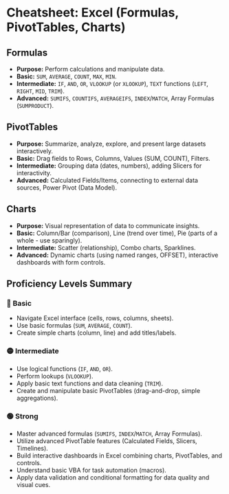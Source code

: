 # Cheatsheet: Excel (Formulas, PivotTables, Charts)

## Formulas
*   **Purpose:** Perform calculations and manipulate data.
*   **Basic:** `SUM`, `AVERAGE`, `COUNT`, `MAX`, `MIN`.
*   **Intermediate:** `IF`, `AND`, `OR`, `VLOOKUP` (or `XLOOKUP`), `TEXT` functions (`LEFT`, `RIGHT`, `MID`, `TRIM`).
*   **Advanced:** `SUMIFS`, `COUNTIFS`, `AVERAGEIFS`, `INDEX`/`MATCH`, Array Formulas (`SUMPRODUCT`).

## PivotTables
*   **Purpose:** Summarize, analyze, explore, and present large datasets interactively.
*   **Basic:** Drag fields to Rows, Columns, Values (SUM, COUNT), Filters.
*   **Intermediate:** Grouping data (dates, numbers), adding Slicers for interactivity.
*   **Advanced:** Calculated Fields/Items, connecting to external data sources, Power Pivot (Data Model).

## Charts
*   **Purpose:** Visual representation of data to communicate insights.
*   **Basic:** Column/Bar (comparison), Line (trend over time), Pie (parts of a whole - use sparingly).
*   **Intermediate:** Scatter (relationship), Combo charts, Sparklines.
*   **Advanced:** Dynamic charts (using named ranges, OFFSET), interactive dashboards with form controls.

## Proficiency Levels Summary

### 🔵 Basic
*   Navigate Excel interface (cells, rows, columns, sheets).
*   Use basic formulas (`SUM`, `AVERAGE`, `COUNT`).
*   Create simple charts (column, line) and add titles/labels.

### 🟡 Intermediate
*   Use logical functions (`IF`, `AND`, `OR`).
*   Perform lookups (`VLOOKUP`).
*   Apply basic text functions and data cleaning (`TRIM`).
*   Create and manipulate basic PivotTables (drag-and-drop, simple aggregations).

### 🟢 Strong
*   Master advanced formulas (`SUMIFS`, `INDEX`/`MATCH`, Array Formulas).
*   Utilize advanced PivotTable features (Calculated Fields, Slicers, Timelines).
*   Build interactive dashboards in Excel combining charts, PivotTables, and controls.
*   Understand basic VBA for task automation (macros).
*   Apply data validation and conditional formatting for data quality and visual cues.
